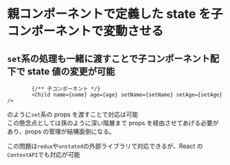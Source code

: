 # 親コンポーネントで定義した state を子コンポーネントで変動させる

## `set`系の処理も一緒に渡すことで子コンポーネント配下で state 値の変更が可能

```
        {/** 子コンポーネント */}
        <Child name={name} age={age} setName={setName} setAge={setAge} />

```

のように`set`系の props を渡すことで対応は可能  
この懸念点としては孫のように深い階層まで props を経由させてあげる必要があり、props の管理が結構面倒になる。

この問題は`redux`や`unstated`の外部ライブラリで対応できるが、React の`ContextAPI`でも対応が可能
